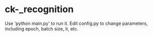 # ck-_recognition

Use 'python main.py' to run it. 
Edit config.py to change parameters, including epoch, batch size, lr, etc.
